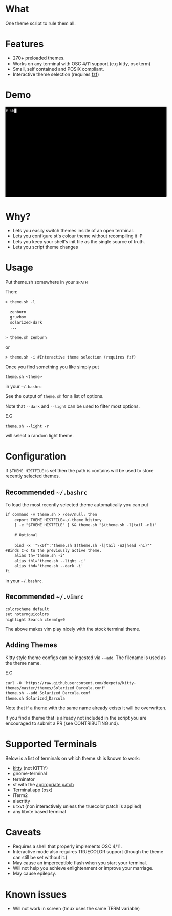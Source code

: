 # What

One theme script to rule them all.

# Features

 - 270+ preloaded themes.
 - Works on any terminal with OSC 4/11 support (e.g kitty, osx term)
 - Small, self contained and POSIX compliant.
 - Interactive theme selection (requires [fzf](https://github.com/junegunn/fzf))

# Demo

![](demo.gif)

# Why?

 - Lets you easily switch themes inside of an open terminal.
 - Lets you configure st's colour theme without recompiling it :P
 - Lets you keep your shell's init file as the single source of truth.
 - Lets you script theme changes

# Usage

Put theme.sh somewhere in your `$PATH`

Then:


```
> theme.sh -l
  
  zenburn
  gruvbox
  solarized-dark
  ...

> theme.sh zenburn
```

or

```
> theme.sh -i #Interactive theme selection (requires fzf)
```

Once you find something you like simply put

```
theme.sh <theme>
```

in your `~/.bashrc`

See the output of `theme.sh` for a list of options.

Note that `--dark` and `--light` can be used to filter most options.

E.G

```
theme.sh --light -r
```

will select a random light theme.

# Configuration

If `$THEME_HISTFILE` is set then the path is contains will be used
to store recently selected themes.

## Recommended `~/.bashrc`

To load the most recently selected theme automatically you can put

```
if command -v theme.sh > /dev/null; then
	export THEME_HISTFILE=~/.theme_history
	[ -e "$THEME_HISTFILE" ] && theme.sh "$(theme.sh -l|tail -n1)"

	# Optional  

	bind -x '"\x0f":"theme.sh $(theme.sh -l|tail -n2|head -n1)"' #Binds C-o to the previously active theme.
	alias th='theme.sh -i'
	alias thl='theme.sh --light -i'
	alias thd='theme.sh --dark -i'
fi
```

in your `~/.bashrc`.

## Recommended `~/.vimrc`

```
colorscheme default
set notermguicolors
highlight Search ctermfg=0
```

The above makes vim play nicely with the stock terminal theme.

## Adding Themes

Kitty style theme configs can be ingested via `--add`. The filename is used as the theme name.

E.G

```
curl -O 'https://raw.githubusercontent.com/dexpota/kitty-themes/master/themes/Solarized_Darcula.conf'
theme.sh --add Solarized_Darcula.conf
theme.sh Solarized_Darcula
```

Note that if a theme with the same name already exists it will be overwritten.

If you find a theme that is already not included in the script you are encouraged to submit a PR (see CONTRIBUTING.md).

# Supported Terminals

Below is a list of terminals on which theme.sh is known to work:
	
 - [kitty](https://github.com/kovidgoyal/kitty) (not KiTTY)
 - gnome-terminal
 - terminator
 - st with the [appropriate patch](https://st.suckless.org/patches/osc_10_11_12_2)
 - Terminal.app (osx)
 - iTerm2
 - alacritty
 - urxvt (non interactively unless the truecolor patch is applied)
 - any libvte based terminal


# Caveats

 - Requires a shell that properly implements OSC 4/11.
 - Interactive mode also requires TRUECOLOR support (though the theme can still be set without it.)
 - May cause an imperceptible flash when you start your terminal.
 - Will not help you achieve enlightenment or improve your marriage.
 - May cause epilepsy.

# Known issues

 - Will not work in screen (tmux uses the same TERM variable)

